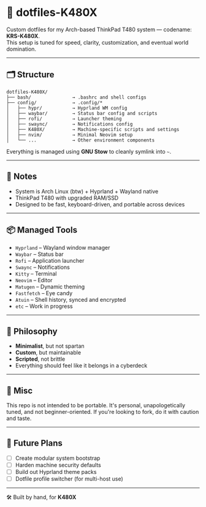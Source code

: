 # 🔧 dotfiles-K480X

Custom dotfiles for my Arch-based ThinkPad T480 system — codename: **KRS-K480X**.  
This setup is tuned for speed, clarity, customization, and eventual world domination.

---

## 🗂️ Structure

```plaintext
dotfiles-K480X/
├── bash/               → .bashrc and shell configs
├── config/             → .config/*
│   ├── hypr/           → Hyprland WM config
│   ├── waybar/         → Status bar config and scripts
│   ├── rofi/           → Launcher theming
│   ├── swaync/         → Notifications config
│   ├── K480X/          → Machine-specific scripts and settings
│   ├── nvim/           → Minimal Neovim setup
│   └── ...             → Other environment components
````

Everything is managed using **GNU Stow** to cleanly symlink into `~`.

---

## 🧪 Notes

* System is Arch Linux (btw) + Hyprland + Wayland native
* ThinkPad T480 with upgraded RAM/SSD
* Designed to be fast, keyboard-driven, and portable across devices

---

## 📦 Managed Tools

* `Hyprland` – Wayland window manager
* `Waybar` – Status bar
* `Rofi` – Application launcher
* `Swaync` – Notifications
* `Kitty` – Terminal
* `Neovim` – Editor
* `Matugen` – Dynamic theming
* `Fastfetch` – Eye candy
* `Atuin` – Shell history, synced and encrypted
* `etc` – Work in progress

---

## 🧠 Philosophy

* **Minimalist**, but not spartan
* **Custom**, but maintainable
* **Scripted**, not brittle
* Everything should feel like it belongs in a cyberdeck

---

## 📎 Misc

This repo is not intended to be portable. It's personal, unapologetically tuned, and not beginner-oriented.
If you're looking to fork, do it with caution and taste.

---

## 🐾 Future Plans

* [ ] Create modular system bootstrap
* [ ] Harden machine security defaults
* [ ] Build out Hyprland theme packs
* [ ] Dotfile profile switcher (for multi-host use)

---

🛠️ Built by hand, for **K480X**
